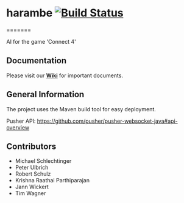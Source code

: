 # harambe [![Build Status](https://travis-ci.org/PeterUlb/harambe.svg?branch=master)](https://travis-ci.org/PeterUlb/harambe)

=======

AI for the game 'Connect 4'

## Documentation

Please visit our [**Wiki**](https://github.com/PeterUlb/harambe/wiki) for important documents.


## General Information

The project uses the Maven build tool for easy deployment.

Pusher API: https://github.com/pusher/pusher-websocket-java#api-overview


## Contributors
* Michael Schlechtinger
* Peter Ulbrich
* Robert Schulz
* Krishna Raathai Parthiparajan
* Jann Wickert
* Tim Wagner
